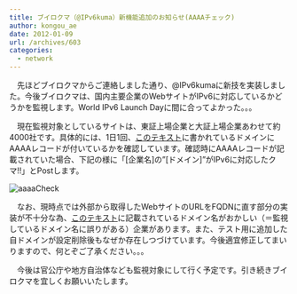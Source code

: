 ```yaml
---
title: ブイロクマ（@IPv6kuma）新機能追加のお知らせ(AAAAチェック)
author: kongou_ae
date: 2012-01-09
url: /archives/603
categories:
  - network
---
```

　先ほどブイロクマからご連絡しました通り、@IPv6kumaに新技を実装しました。今後ブイロクマは、国内主要企業のWebサイトがIPv6に対応しているかどうかを監視します。World IPv6 Launch Dayに間に合ってよかった。。。

　現在監視対象としているサイトは、東証上場企業と大証上場企業あわせて約4000社です。具体的には、1日1回、[このテキスト][1]に書かれているドメインにAAAAレコードが付いているかを確認しています。確認時にAAAAレコードが記載されていた場合、下記の様に「[企業名]の&#8221;[ドメイン]&#8221;がIPv6に対応したクマ!!」とPostします。

![aaaaCheck][2]

　なお、現時点では外部から取得したWebサイトのURLをFQDNに直す部分の実装が不十分な為、[このテキスト][1]に記載されているドメイン名がおかしい（＝監視しているドメイン名に誤りがある）企業があります。また、テスト用に追加した自ドメインが設定削除後もなぜか存在しつづけています。今後適宜修正してまいりますので、何とぞご了承ください。。。

　今後は官公庁や地方自治体なども監視対象にして行く予定です。引き続きブイロクマを宜しくお願いいたします。

 [1]: https://aimless.jp/aaaaCheck.txt "aaaacheck"
 [2]: https://aimless.jp/blog/images/aaaaCheckPost.png